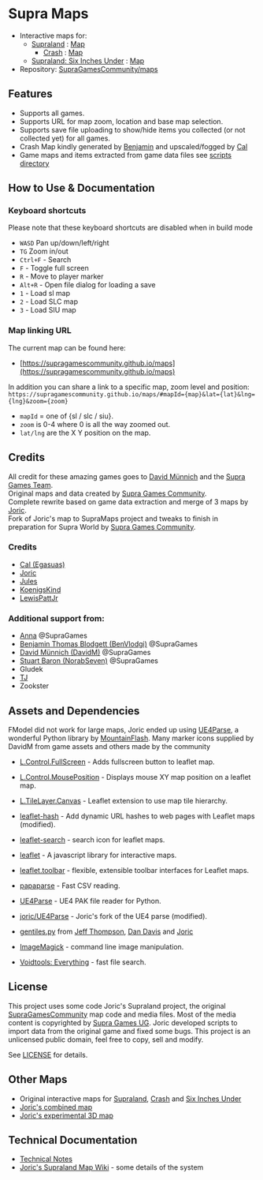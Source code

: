 # Supra Maps
* Interactive maps for:
  - [Supraland](https://store.steampowered.com/app/813630/Supraland/) : [Map](https://supragamescommunity.github.io/maps#mapId=sl)
    - [Crash](https://store.steampowered.com/app/1093730/Supraland_Crash/) : [Map](https://supragamescommunity.github.io/maps#mapId=slc)
  - [Supraland: Six Inches Under](https://store.steampowered.com/app/1522870/Supraland_Six_Inches_Under/) : [Map](https://supragamescommunity.github.io/maps#mapId=siu)
* Repository: [SupraGamesCommunity/maps](https://github.com/SupraGamesCommunity/maps)

## Features
* Supports all games.
* Supports URL for map zoom, location and base map selection.
* Supports save file uploading to show/hide items you collected (or not collected yet) for all games.
* Crash Map kindly generated by [Benjamin](https://github.com/BenVlodgi) and upscaled/fogged by [Cal](https://github.com/Egasuas)
* Game maps and items extracted from game data files see [scripts directory](https://github.com/SupraGamesCommunity/maps/tree/main/scripts)
  
## How to Use & Documentation
### Keyboard shortcuts
Please note that these keyboard shortcuts are disabled when in build mode
- `WASD` Pan up/down/left/right
- `TG` Zoom in/out
- `Ctrl+F` - Search
- `F` - Toggle full screen
- `R` - Move to player marker
- `Alt+R` - Open file dialog for loading a save
- `1` - Load sl map
- `2` - Load SLC map
- `3` - Load SIU map

### Map linking URL
The current map can be found here:
- [https://supragamescommunity.github.io/maps](https://supragamescommunity.github.io/maps)

In addition you can share a link to a specific map, zoom level and position:  
`https://supragamescommunity.github.io/maps/#mapId={map}&lat={lat}&lng={lng}&zoom={zoom}`
- `mapId` = one of {sl / slc / siu}.
- `zoom` is 0-4 where 0 is all the way zoomed out.
- `lat/lng` are the X Y position on the map.

## Credits
All credit for these amazing games goes to [David Münnich](http://www.david-m.org) and the [Supra Games Team](https://store.steampowered.com/developer/SupraGames).  
Original maps and data created by [Supra Games Community](https://github.com/supragamescommunity).  
Complete rewrite based on game data extraction and merge of 3 maps by [Joric](https://github.com/joric/supraland).  
Fork of Joric's map to SupraMaps project and tweaks to finish in preparation for Supra World by [Supra Games Community](https://github.com/SupraGamesCommunity/).  

### Credits
- [Cal (Egasuas)](https://github.com/Egasuas)
- [Joric](https://github.com/joric)
- [Jules](https://github.com/jules43)
- [KoenigsKind](https://github.com/KoenigsKind)
- [LewisPattJr](https://github.com/LewisPattJr)

### Additional support from: 
- [Anna](https://github.com/PrismAnna) @SupraGames
- [Benjamin Thomas Blodgett (BenVlodgi)](https://github.com/BenVlodgi) @SupraGames
- [David Münnich (DavidM)](http://www.david-m.org) @SupraGames
- [Stuart Baron (NorabSeven)](https://github.com/norab7) @SupraGames
- Gludek
- [TJ](https://github.com/TJ999M)
- Zookster 

## Assets and Dependencies
FModel did not work for large maps, Joric ended up using [UE4Parse](https://github.com/MinshuG/pyUE4Parse), a wonderful Python library by [MountainFlash](https://github.com/MinshuG/).
Many marker icons supplied by DavidM from game assets and others made by the community 

- [L.Control.FullScreen](https://github.com/brunob/leaflet.fullscreen) - Adds fullscreen button to leaflet map.
- [L.Control.MousePosition](https://github.com/ardhi/Leaflet.MousePosition) - Displays mouse XY map position on a leaflet map.
- [L.TileLayer.Canvas](https://github.com/GIAPspzoo/L.TileLayer.Canvas) - Leaflet extension to use map tile hierarchy.
- [leaflet-hash](https://github.com/mlevans/leaflet-hash) - Add dynamic URL hashes to web pages with Leaflet maps (modified).
- [leaflet-search](https://github.com/stefanocudini/leaflet-search) - search icon for leaflet maps.
- [leaflet](https://leafletjs.com/) - A javascript library for interactive maps.
- [leaflet.toolbar](https://github.com/Leaflet/Leaflet.toolbar) -  flexible, extensible toolbar interfaces for Leaflet maps.
- [papaparse](https://github.com/mholt/PapaParse) - Fast CSV reading.
- [UE4Parse](https://github.com/MinshuG/pyUE4Parse) - UE4 PAK file reader for Python.
- [joric/UE4Parse](https://github.com/joric/pyUE4Parse.git) - Joric's fork of the UE4 parse (modified).
- [gentiles.py](https://github.com/danizen/campaign-map/blob/master/gentiles.py) from [Jeff Thompson](jeffreythomson.org), [Dan Davis](danizen.net) and [Joric](https://github.com/joric/)

- [ImageMagick](https://imagemagick.org/index.php) - command line image manipulation.
- [Voidtools: Everything](https://www.voidtools.com/downloads/) - fast file search.

## License
This project uses some code Joric's Supraland project, the original [SupraGamesCommunity](https://github.com/SupraGamesCommunity/) map code and media files. Most of the media content is copyrighted by [Supra Games UG](www.supragames.de). Joric developed scripts to import data from the original game and fixed some bugs. This project is an unlicensed public domain, feel free to copy, sell and modify.

See [LICENSE](https://github.com/SupraGamesCommunity/maps/blob/main/LICENSE) for details.

## Other Maps
- Original interactive maps for [Supraland](https://supragamescommunity.github.io/map-sl/), [Crash](https://supragamescommunity.github.io/map-slc/) and [Six Inches Under](https://supragamescommunity.github.io/map-siu/)
- [Joric's combined map](https://joric.github.io/supraland)
- [Joric's experimental 3D map](https://joric.github.io/supraland/3d/)

## Technical Documentation
- [Technical Notes](https://github.com/SupraGamesCommunity/maps/blob/main/doc/technicalnotes.md)
- [Joric's Supraland Map Wiki](https://github.com/joric/supraland/wiki) - some details of the system

